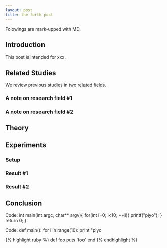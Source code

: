 ```yaml
---
layout: post
title: the forth post
---
```


Folowings are mark-upped with MD.

## Introduction
This post is intended for xxx.

## Related Studies
We review previous studies in 
two related fields.

### A note on research field #1
### A note on research field #2

## Theory

## Experiments
### Setup
### Result #1
### Result #2

## Conclusion

Code:
    int main(int argc, char** argv){
        for(int i=0; i<10; ++i){
        printf("piyo");
    }
        return 0;
    }
  
Code:
    def main():
        for i in range(10):
            print "piyo


{% highlight ruby %}
def foo
  puts 'foo'
end
{% endhighlight %}
